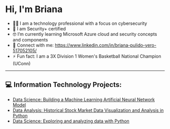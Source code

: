 <h1> Hi, I'm Briana </h1>

- 👩‍💻 I am a technology professional with a focus on cybersecurity
- 📜 I am Security+ certified
- 🤓 I’m currently learning Microsoft Azure cloud and security concepts and components
- 🤝 Connect with me: https://www.linkedin.com/in/briana-pulido-yero-517052105/
- ⚡ Fun fact: I am a 3X Division 1 Women's Basketball National Champion (UConn)
------------------------------------------------------------------------------
<h2>💻 Information Technology Projects:</h2>

- [Data Science: Building a Machine Learning Artificial Neural Network Model](https://github.com/brianapulido/ML-ANN-Model-Project)
- [Data Analysis: Historical Stock Market Data Visualization and Analysis in Python](https://github.com/brianapulido/Historical-Stock-Market-Data)
- [Data Science: Exploring and analyzing data with Python](https://github.com/brianapulido/Data-Analysis-Student-Study-Time-and-Grades)
